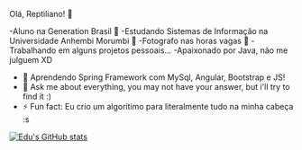   Olá, Reptiliano! 🦎
  
  -Aluno na Generation Brasil 📙
  -Estudando Sistemas de Informação na Universidade Anhembi Morumbi 📗
  -Fotografo nas horas vagas 📸
  -Trabalhando em alguns projetos pessoais...
  -Apaixonado por Java, não me julguem XD

- 🌱 Aprendendo Spring Framework com MySql, Angular, Bootstrap e JS!
- 💬 Ask me about everything, you may not have your answer, but i'll try to find it :)
- ⚡ Fun fact: Eu crio um algorítimo para literalmente tudo na minha cabeça :s

[![Edu's GitHub stats](https://github-readme-stats.vercel.app/api?username=EduRTorquato)](https://github.com/EduRTorquato/github-readme-stats)



